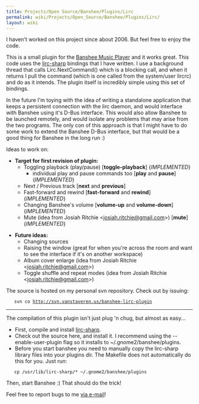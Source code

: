 ```yaml
---
title: Projects/Open Source/Banshee/Plugins/Lirc
permalink: wiki/Projects/Open_Source/Banshee/Plugins/Lirc/
layout: wiki
---
```


I haven't worked on this project since about 2006. But feel free to
enjoy the code.

This is a small plugin for the [Banshee Music
Player](http://www.banshee-project.org/) and it works great. This code
uses the [lirc-sharp](/wiki/Projects/Open_Source/Lirc-sharp "wikilink")
bindings that I have written. I use a background thread that calls
Lirc.NextCommand() which is a blocking call, and when it returns I pull
the command (which is one called from the system/user lircrc) and do as
it intends. The plugin itself is incredibly simple using this set of
bindings.

In the future I'm toying with the idea of writing a standalone
application that keeps a persistent connection with the lirc daemon, and
would interface with Banshee using it's D-Bus interface. This would also
allow Banshee to be launched remotely, and would isolate any problems
that may arise from the two programs. The only con of this approach is
that I might have to do some work to extend the Banshee D-Bus interface,
but that would be a good thing for Banshee in the long run :)

Ideas to work on:

-   **Target for first revision of plugin:**
    -   Toggling playback (play/pause) \[**toggle-playback**\]
        {*IMPLEMENTED*}
        -   individual play and pause commands too \[**play** and
            **pause**\] {*IMPLEMENTED*}
    -   Next / Previous track \[**next** and **previous**\]
    -   Fast-forward and rewind \[**fast-forward** and **rewind**\]
        {*IMPLEMENTED*}
    -   Changing Banshee's volume \[**volume-up** and **volume-down**\]
        {*IMPLEMENTED*}
    -   Mute (idea from Josiah Ritchie &lt;josiah.ritchie@gmail.com&gt;)
        \[**mute**\] {*IMPLEMENTED*}

<!-- -->

-   **Future ideas:**
    -   Changing sources
    -   Raising the window (great for when you're across the room and
        want to see the interface if it's on another workspace)
    -   Album cover enlarge (idea from Josiah Ritchie
        &lt;josiah.ritchie@gmail.com&gt;)
    -   Toggle shuffle and repeat modes (idea from Josiah Ritchie
        &lt;josiah.ritchie@gmail.com&gt;)

The source is hosted on my personal svn repository. Check out by
issuing:

`   svn co `[`http://svn.vanstaveren.us/banshee-lirc-plugin`](http://svn.vanstaveren.us/banshee-lirc-plugin)

------------------------------------------------------------------------

The compilation of this plugin isn't just plug 'n chug, but almost as
easy...

-   First, compile and install
    [lirc-sharp](/wiki/Projects/Open_Source/Lirc-sharp "wikilink").
-   Check out the source here, and install it. I recommend using the
    --enable-user-plugin flag so it installs to
    ~/.gnome2/banshee/plugins.
-   Before you start banshee you need to manually copy the lirc-sharp
    library files into your plugins dir. The Makefile does not
    automatically do this for you. Just run:

`   cp /usr/lib/lirc-sharp/* ~/.gnome2/banshee/plugins`

Then, start Banshee :) That should do the trick!

Feel free to report bugs to me [via e-mail](/wiki/Contact "wikilink")!
